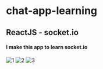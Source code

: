 # chat-app-learning
## ReactJS - socket.io
#### I make this app to learn socket.io 
![1](https://user-images.githubusercontent.com/63199884/134772628-151b1948-9559-46fa-a364-0165518761fb.jpg)
![2](https://user-images.githubusercontent.com/63199884/134772633-c1d9087e-ce47-4e7d-9d36-a4ec1f0a6e99.jpg)
![3](https://user-images.githubusercontent.com/63199884/134772636-9937d959-7018-41a8-884a-32cd33556f39.jpg)



